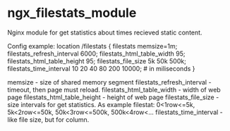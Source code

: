 ngx_filestats_module
====================

Nginx module for get statistics about times recieved static content.

Config example:
location /filestats {
                filestats memsize=1m;
                filestats_refresh_interval 6000;
                filestats_html_table_width 95;
                filestats_html_table_height 95;
                filestats_file_size 5k 50k 500k;
                filestats_time_interval 10 20 40 80 200 10000; # in miliseconds
}

memsize - size of shared memory segment
filestats_refresh_interval - timeout, then page must reload.
filestats_html_table_width - width of web page
filestats_html_table_height - height of web page
filestats_file_size - size intervals for get statistics. As example filestat: 0<1row<=5k, 5k<2row<=50k, 50k<3row<=500k, 500k<4row<...
filestats_time_interval - like file size, but for column.
